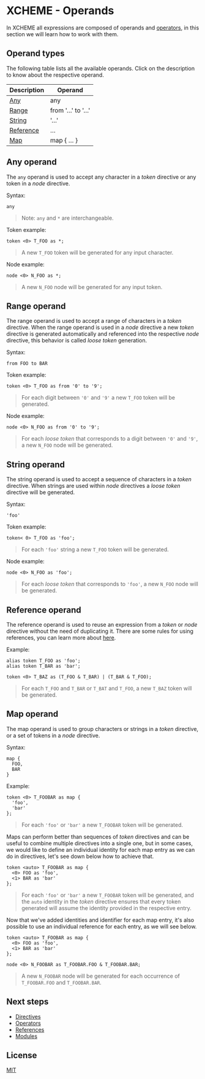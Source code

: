 # XCHEME - Operands

In XCHEME all expressions are composed of operands and [operators](./operators.md), in this section we will learn how to work with them.

## Operand types

The following table lists all the available operands. Click on the description to know about the respective operand.

| Description                     | Operand         |
| ------------------------------- | --------------- |
| [Any](#any-operand)             | any             |
| [Range](#range-operand)         | from '…' to '…' |
| [String](#string-operand)       | '…'             |
| [Reference](#reference-operand) | …               |
| [Map](#map-operand)             | map { … }       |

## Any operand

The `any` operand is used to accept any character in a _token_ directive or any token in a _node_ directive.

Syntax:

```xcm
any
```

> Note: `any` and `*` are interchangeable.

Token example:

```xcm
token <0> T_FOO as *;
```

> A new `T_FOO` token will be generated for any input character.

Node example:

```xcm
node <0> N_FOO as *;
```

> A new `N_FOO` node will be generated for any input token.

## Range operand

The range operand is used to accept a range of characters in a _token_ directive. When the range operand is used in a _node_ directive a new _token_ directive is generated automatically and referenced into the respective _node_ directive, this behavior is called _loose token_ generation.

Syntax:

```xcm
from FOO to BAR
```

Token example:

```xcm
token <0> T_FOO as from '0' to '9';
```

> For each digit between `'0'` and `'9'` a new `T_FOO` token will be generated.

Node example:

```xcm
node <0> N_FOO as from '0' to '9';
```

> For each _loose token_ that corresponds to a digit between `'0'` and `'9'`, a new `N_FOO` node will be generated.

## String operand

The string operand is used to accept a sequence of characters in a _token_ directive. When strings are used within _node_ directives a _loose token_ directive will be generated.

Syntax:

```xcm
'foo'
```

Token example:

```xcm
token< 0> T_FOO as 'foo';
```

> For each `'foo'` string a new `T_FOO` token will be generated.

Node example:

```xcm
node <0> N_FOO as 'foo';
```

> For each _loose token_ that corresponds to `'foo'`, a new `N_FOO` node will be generated.

## Reference operand

The reference operand is used to reuse an expression from a _token_ or _node_ directive without the need of duplicating it. There are some rules for using references, you can learn more about [here](./references.md).

Example:

```xcm
alias token T_FOO as 'foo';
alias token T_BAR as 'bar';

token <0> T_BAZ as (T_FOO & T_BAR) | (T_BAR & T_FOO);
```

> For each `T_FOO` and `T_BAR` or `T_BAT` and `T_FOO`, a new `T_BAZ` token will be generated.

## Map operand

The map operand is used to group characters or strings in a _token_ directive, or a set of tokens in a _node_ directive.

Syntax:

```xcm
map {
  FOO,
  BAR
}
```

Example:

```xcm
token <0> T_FOOBAR as map {
  'foo',
  'bar'
};
```

> For each `'foo'` or `'bar'` a new `T_FOOBAR` token will be generated.

Maps can perform better than sequences of _token_ directives and can be useful to combine multiple directives into a single one, but in some cases, we would like to define an individual identity for each map entry as we can do in directives, let's see down below how to achieve that.

```xcm
token <auto> T_FOOBAR as map {
  <0> FOO as 'foo',
  <1> BAR as 'bar'
};
```

> For each `'foo'` or `'bar'` a new `T_FOOBAR` token will be generated, and the `auto` identity in the _token_ directive ensures that every token generated will assume the identity provided in the respective entry.

Now that we've added identities and identifier for each map entry, it's also possible to use an individual reference for each entry, as we will see below.

```xcm
token <auto> T_FOOBAR as map {
  <0> FOO as 'foo',
  <1> BAR as 'bar'
};

node <0> N_FOOBAR as T_FOOBAR.FOO & T_FOOBAR.BAR;
```

> A new `N_FOOBAR` node will be generated for each occurrence of `T_FOOBAR.FOO` and `T_FOOBAR.BAR`.

## Next steps

- [Directives](./directives.md)
- [Operators](./operators.md)
- [References](./references.md)
- [Modules](./modules.md)

## License

[MIT](../LICENSE)
